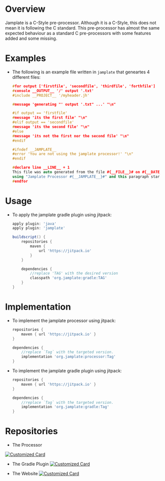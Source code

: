 # Overview
Jamplate is a C-Style pre-processor. Although it is a C-Style, this does not mean it is
following the C standard. This pre-processor has almost the same expected behaviour as a
standard C pre-processors with some features added and some missing.


# Examples


- The following is an example file written in `jamplate` that geneartes 4 different files:

	```c++
	#for output ['firstfile', 'secondfile', 'thirdfile', 'forthfile']
	#console __OUTPUT__ '/' output '.txt'
	#include __PROJECT__ '/myheader.jh'

	#message 'generating "' output '.txt" ...' "\n"

	#if output == 'firstfile'
	#message 'its the first file' "\n"
	#elif output == 'secondfile'
	#message 'its the second file' "\n"
	#else
	#message 'its not the first nor the second file' "\n"
	#endif

	#ifndef __JAMPLATE__
	#error 'You are not using the jamplate processor!' "\n"
	#endif

	#declare line __LINE__ + 1
	This file was auto generated from the file #{__FILE__}# on #{__DATE__}# at #{__TIME__}#
	using "Jamplate Processor #{__JAMPLATE__}#" and this paragraph starts at line #{line}#.
	#endfor
	```


# Usage


- To apply the jamplate gradle plugin using jitpack:

	```gradle
	apply plugin: 'java'
	apply plugin: 'jamplate'

	buildscript() {
		repositories {
			maven {
				url 'https://jitpack.io'
			}
		}

		dependencies {
			//replace 'TAG' with the desired version
			classpath 'org.jamplate:gradle:TAG'
		}
	}
	```


# Implementation


- To implement the jamplate processor using jitpack:

	```gradle
	repositories {
		maven { url 'https://jitpack.io' }
	}

	dependencies {
		//replace `Tag` with the targeted version.
		implementation 'org.jamplate:processor:Tag'
	}
	```


- To implement the jamplate gradle plugin using jitpack:

	```gradle
	repositories {
		maven { url 'https://jitpack.io' }
	}

	dependencies {
		//replace `Tag` with the targeted version.
		implementation 'org.jamplate:gradle:Tag'
	}
	```


# Repositories


- The Processor

[![Customized Card](https://github-readme-stats.vercel.app/api/pin?username=jamplate&repo=processor&show_owner=1)](https://github.com/jamplate/processor)


- The Gradle Plugin
[![Customized Card](https://github-readme-stats.vercel.app/api/pin?username=jamplate&repo=gradle&show_owner=1)](https://github.com/jamplate/gradle)

- The Website
[![Customized Card](https://github-readme-stats.vercel.app/api/pin?username=jamplate&repo=jamplate.github.io&show_owner=1)](https://github.com/jamplate/jamplate.github.io)
